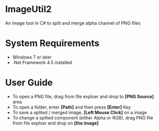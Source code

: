 # ImageUtil2
An image tool in C# to split and merge alpha channel of PNG files

# System Requirements
 - Windows 7 or later
 - .Net Framework 4.5 installed

# User Guide
 - To open a PNG file, drag from file exploer and drop to __[PNG Source]__ area
 - To open a folder, enter __[Path]__ and then press __[Enter]__ Key
 - To save a splited / merged image, __[Left Mouse Click]__ on a image
 - To change a splited component (either Alpha or RGB), drag PNG file from file exploer and drop on __[the image]__
